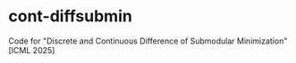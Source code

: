 # cont-diffsubmin
Code for "Discrete and Continuous Difference of Submodular Minimization" [ICML 2025]
